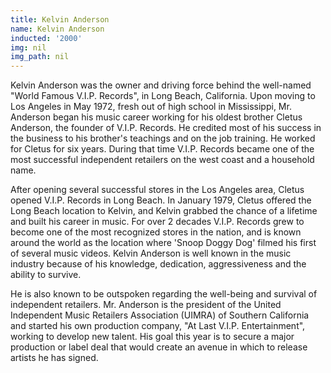 ```yaml
---
title: Kelvin Anderson
name: Kelvin Anderson
inducted: '2000'
img: nil
img_path: nil
---
```


Kelvin Anderson was the owner and driving force behind the well-named "World Famous V.I.P. Records", in Long Beach, California.
Upon moving to Los Angeles in May 1972, fresh out of high school in Mississippi, Mr. Anderson began his music career working for his oldest brother Cletus Anderson, the founder of V.I.P. Records. He credited most of his success in the business to his brother's teachings and on the job training.  He worked for Cletus for six years. During that time V.I.P. Records became one of the most successful independent retailers on the west coast and a household name.

After opening several successful stores in the Los Angeles area, Cletus opened V.I.P. Records in Long Beach. In January 1979, Cletus offered the Long Beach location to Kelvin, and Kelvin grabbed the chance of a lifetime and built his career in music.
For over 2 decades V.I.P. Records grew to become one of the most recognized stores in the nation, and is known around the world as the location where 'Snoop Doggy Dog' filmed his first of several music videos. Kelvin Anderson is well known in the music industry because of his knowledge, dedication, aggressiveness and the ability to survive.

He is also known to be outspoken regarding the well-being and survival of independent retailers.  Mr. Anderson is the president of the United Independent Music Retailers Association (UIMRA) of Southern California and started his own production company, "At Last V.I.P. Entertainment", working to develop new talent. His goal this year is to secure a major production or label deal that would create an avenue in which to release artists he has signed.
